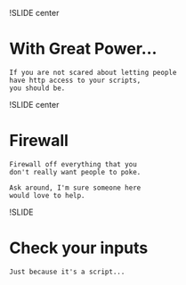 !SLIDE center
# With Great Power... #

    If you are not scared about letting people
    have http access to your scripts, 
    you should be.

!SLIDE center
# Firewall #

    Firewall off everything that you
    don't really want people to poke.
   
    Ask around, I'm sure someone here
    would love to help.

!SLIDE
# Check your inputs #

    Just because it's a script...